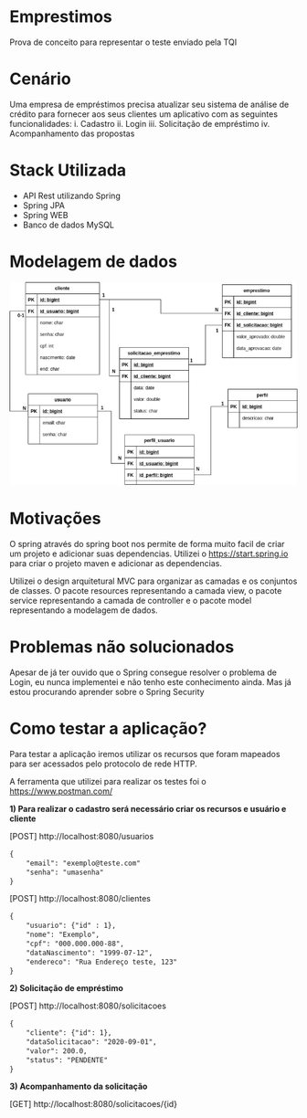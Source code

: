# Emprestimos

Prova de conceito para representar o teste enviado pela TQI

# Cenário
Uma empresa de empréstimos precisa atualizar seu sistema de análise de crédito para fornecer aos seus clientes um aplicativo com as seguintes funcionalidades:
i.	Cadastro
ii.	Login
iii.	Solicitação de empréstimo
iv.	Acompanhamento das propostas

# Stack Utilizada
  - API Rest utilizando Spring
  - Spring JPA
  - Spring WEB
  - Banco de dados MySQL

# Modelagem de dados

![Modelagem de dados](der/projeto_TQI.png)

# Motivações

O spring através do spring boot nos permite de forma muito facil de criar um projeto e adicionar suas dependencias. Utilizei o https://start.spring.io para criar o projeto maven e adicionar as dependencias.

Utilizei o design arquitetural MVC para organizar as camadas e os conjuntos de classes.
O pacote resources representando a camada view, o pacote service representando a camada de controller e o pacote model representando a modelagem de dados.

# Problemas não solucionados
Apesar de já ter ouvido que o Spring consegue resolver o problema de Login, eu nunca implementei e não tenho este conhecimento ainda. Mas já estou procurando aprender sobre o Spring Security

# Como testar a aplicação?

Para testar a aplicação iremos utilizar os recursos que foram mapeados para ser acessados pelo protocolo de rede HTTP.

A ferramenta que utilizei para realizar os testes foi o https://www.postman.com/

**1) Para realizar o cadastro será necessário criar os recursos e usuário e cliente**

[POST] http://localhost:8080/usuarios

    {
	    "email": "exemplo@teste.com"
	    "senha": "umasenha"
    }

[POST] http://localhost:8080/clientes

    {
	    "usuario": {"id" : 1},
	    "nome": "Exemplo",
	    "cpf": "000.000.000-88",
	    "dataNascimento": "1999-07-12",
	    "endereco": "Rua Endereço teste, 123"
    }
**2) Solicitação de empréstimo**

[POST] http://localhost:8080/solicitacoes

    {
	    "cliente": {"id": 1},
	    "dataSolicitacao": "2020-09-01",
	    "valor": 200.0,
	    "status": "PENDENTE"
    }

**3) Acompanhamento da solicitação**
  
[GET] http://localhost:8080/solicitacoes/{id}
